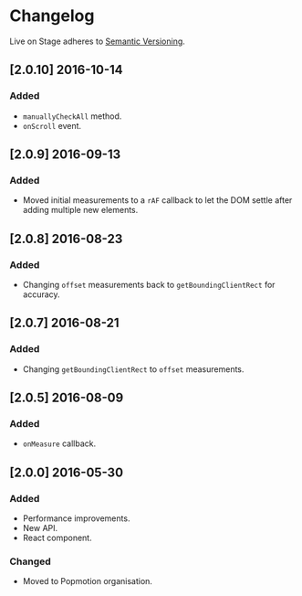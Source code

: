 # Changelog

Live on Stage adheres to [Semantic Versioning](http://semver.org/).

## [2.0.10] 2016-10-14

### Added
- `manuallyCheckAll` method.
- `onScroll` event.

## [2.0.9] 2016-09-13

### Added
- Moved initial measurements to a `rAF` callback to let the DOM settle after adding multiple new elements.

## [2.0.8] 2016-08-23

### Added
- Changing `offset` measurements back to `getBoundingClientRect` for accuracy.

## [2.0.7] 2016-08-21

### Added
- Changing `getBoundingClientRect` to `offset` measurements.

## [2.0.5] 2016-08-09

### Added
- `onMeasure` callback.

## [2.0.0] 2016-05-30

### Added
- Performance improvements.
- New API.
- React component.

### Changed
- Moved to Popmotion organisation.
